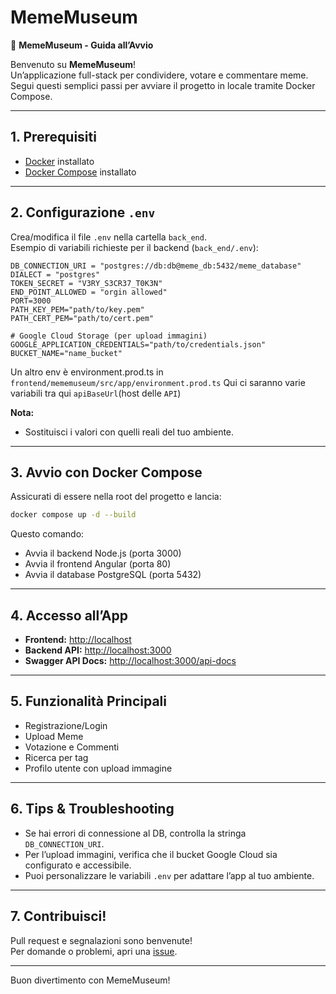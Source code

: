# MemeMuseum

🚀 **MemeMuseum - Guida all’Avvio**

Benvenuto su **MemeMuseum**!  
Un’applicazione full-stack per condividere, votare e commentare meme.  
Segui questi semplici passi per avviare il progetto in locale tramite Docker Compose.

---

## 1. Prerequisiti

- [Docker](https://www.docker.com/get-started) installato
- [Docker Compose](https://docs.docker.com/compose/) installato

---

## 2. Configurazione `.env`

Crea/modifica il file `.env` nella cartella `back_end`.  
Esempio di variabili richieste per il backend (`back_end/.env`):

```
DB_CONNECTION_URI = "postgres://db:db@meme_db:5432/meme_database"
DIALECT = "postgres"
TOKEN_SECRET = "V3RY_S3CR37_T0K3N"
END_POINT_ALLOWED = "orgin allowed"
PORT=3000
PATH_KEY_PEM="path/to/key.pem"
PATH_CERT_PEM="path/to/cert.pem"

# Google Cloud Storage (per upload immagini)
GOOGLE_APPLICATION_CREDENTIALS="path/to/credentials.json"
BUCKET_NAME="name_bucket"
```
Un altro env è environment.prod.ts in `frontend/mememuseum/src/app/environment.prod.ts` Qui ci saranno varie variabili
tra qui `apiBaseUrl`(host delle `API`)

**Nota:**  
- Sostituisci i valori con quelli reali del tuo ambiente.

---

## 3. Avvio con Docker Compose

Assicurati di essere nella root del progetto e lancia:

```sh
docker compose up -d --build
```

Questo comando:
- Avvia il backend Node.js (porta 3000)
- Avvia il frontend Angular (porta 80)
- Avvia il database PostgreSQL (porta 5432)

---

## 4. Accesso all’App

- **Frontend:** [http://localhost](http://localhost)
- **Backend API:** [http://localhost:3000](http://localhost:3000)
- **Swagger API Docs:** [http://localhost:3000/api-docs](http://localhost:3000/api-docs)

---

## 5. Funzionalità Principali

- Registrazione/Login
- Upload Meme
- Votazione e Commenti
- Ricerca per tag
- Profilo utente con upload immagine

---

## 6. Tips & Troubleshooting

- Se hai errori di connessione al DB, controlla la stringa `DB_CONNECTION_URI`.
- Per l’upload immagini, verifica che il bucket Google Cloud sia configurato e accessibile.
- Puoi personalizzare le variabili `.env` per adattare l’app al tuo ambiente.

---

## 7. Contribuisci!

Pull request e segnalazioni sono benvenute!  
Per domande o problemi, apri una [issue](https://github.com/FlorindoDev/MemeMuseum/issues).

---

Buon divertimento con MemeMuseum!
